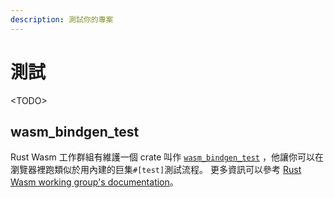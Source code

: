 ```yaml
---
description: 測試你的專案
---
```


# 測試

&lt;TODO&gt;

## wasm\_bindgen\_test <a id="wasm_bindgen_test"></a>

Rust Wasm 工作群組有維護一個 crate 叫作 [`wasm_bindgen_test`](https://rustwasm.github.io/docs/wasm-bindgen/wasm-bindgen-test/index.html) ，他讓你可以在瀏覽器裡跑類似於用內建的巨集`#[test]`測試流程。 更多資訊可以參考 [Rust Wasm working group's documentation](https://rustwasm.github.io/docs/wasm-bindgen/wasm-bindgen-test/index.html)。

